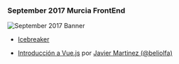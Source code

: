### September 2017 Murcia FrontEnd

![September 2017 Banner](https://raw.githubusercontent.com/MurciaFrontend/Talks/master/img/banner_28092017.jpeg)

- [Icebreaker](http://slides.com/murciafrontendmurciafrontend/murcia-frontend-intro-4-7/fullscreen)

- [Introducción a Vue.js](https://www.icloud.com/keynote/0BtpEbqCkQixtFcI1njZIq3Lw#Presentacio%CC%81n_Vue) por [Javier Martinez (@beliolfa)](https://twitter.com/beliolfa)
